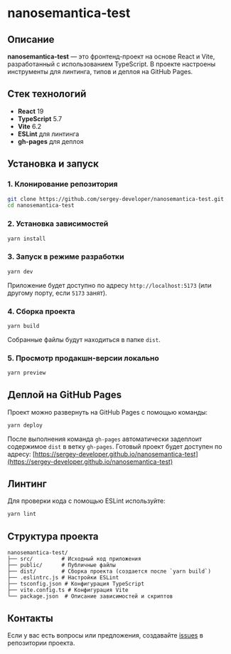 # nanosemantica-test

## Описание
**nanosemantica-test** — это фронтенд-проект на основе React и Vite, разработанный с использованием TypeScript. В проекте настроены инструменты для линтинга, типов и деплоя на GitHub Pages.

## Стек технологий
- **React** 19
- **TypeScript** 5.7
- **Vite** 6.2
- **ESLint** для линтинга
- **gh-pages** для деплоя

## Установка и запуск

### 1. Клонирование репозитория
```sh
git clone https://github.com/sergey-developer/nanosemantica-test.git
cd nanosemantica-test
```

### 2. Установка зависимостей
```sh
yarn install
```

### 3. Запуск в режиме разработки
```sh
yarn dev
```
Приложение будет доступно по адресу `http://localhost:5173` (или другому порту, если `5173` занят).

### 4. Сборка проекта
```sh
yarn build
```
Собранные файлы будут находиться в папке `dist`.

### 5. Просмотр продакшн-версии локально
```sh
yarn preview
```

## Деплой на GitHub Pages
Проект можно развернуть на GitHub Pages с помощью команды:
```sh
yarn deploy
```
После выполнения команда `gh-pages` автоматически задеплоит содержимое `dist` в ветку `gh-pages`. Готовый проект будет доступен по адресу:
[https://sergey-developer.github.io/nanosemantica-test](https://sergey-developer.github.io/nanosemantica-test)

## Линтинг
Для проверки кода с помощью ESLint используйте:
```sh
yarn lint
```

## Структура проекта
```
nanosemantica-test/
├── src/         # Исходный код приложения
├── public/      # Публичные файлы
├── dist/        # Сборка проекта (создается после `yarn build`)
├── .eslintrc.js # Настройки ESLint
├── tsconfig.json # Конфигурация TypeScript
├── vite.config.ts # Конфигурация Vite
└── package.json  # Описание зависимостей и скриптов
```

## Контакты
Если у вас есть вопросы или предложения, создавайте [issues](https://github.com/sergey-developer/nanosemantica-test/issues) в репозитории проекта.